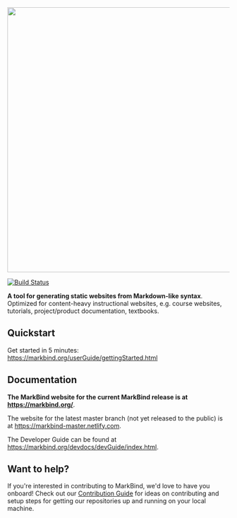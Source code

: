 <img src="docs/images/logo-lightbackground.png" width="600" />

[![Build Status](https://travis-ci.org/MarkBind/markbind.svg?branch=master)](https://travis-ci.org/MarkBind/markbind)

**A tool for generating static websites from Markdown-like syntax**. Optimized for content-heavy instructional websites, e.g. course websites, tutorials, project/product documentation, textbooks.

## Quickstart

Get started in 5 minutes: https://markbind.org/userGuide/gettingStarted.html

## Documentation

**The MarkBind website for the current MarkBind release is at https://markbind.org/**.

The website for the latest master branch (not yet released to the public) is at https://markbind-master.netlify.com.

The Developer Guide can be found at https://markbind.org/devdocs/devGuide/index.html.

## Want to help?

If you're interested in contributing to MarkBind, we'd love to have you onboard! Check out our [Contribution Guide](https://markbind.org/devdocs/devGuide/contributing) for ideas on contributing and setup steps for getting our repositories up and running on your local machine.
